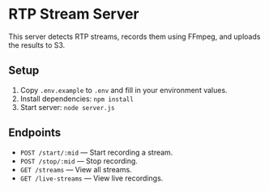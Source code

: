 # RTP Stream Server

This server detects RTP streams, records them using FFmpeg, and uploads the results to S3.

## Setup
1. Copy `.env.example` to `.env` and fill in your environment values.
2. Install dependencies: `npm install`
3. Start server: `node server.js`

## Endpoints
- `POST /start/:mid` — Start recording a stream.
- `POST /stop/:mid` — Stop recording.
- `GET /streams` — View all streams.
- `GET /live-streams` — View live recordings.
